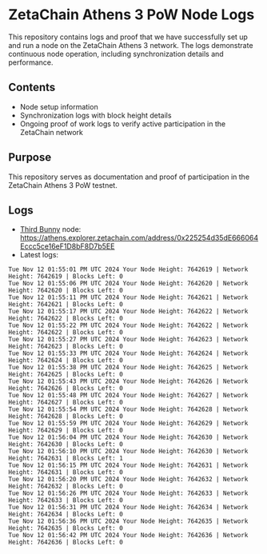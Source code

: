 # ZetaChain Athens 3 PoW Node Logs
This repository contains logs and proof that we have successfully set up and run a node on the ZetaChain Athens 3 network. The logs demonstrate continuous node operation, including synchronization details and performance.

## Contents
- Node setup information
- Synchronization logs with block height details
- Ongoing proof of work logs to verify active participation in the ZetaChain network

## Purpose
This repository serves as documentation and proof of participation in the ZetaChain Athens 3 PoW testnet.

## Logs

- [Third Bunny](https://thirdbunny.xyz/) node: https://athens.explorer.zetachain.com/address/0x225254d35dE666064Eccc5ce16eF1D8bF8D7b5EE
- Latest logs:
```
Tue Nov 12 01:55:01 PM UTC 2024 Your Node Height: 7642619 | Network Height: 7642619 | Blocks Left: 0
Tue Nov 12 01:55:06 PM UTC 2024 Your Node Height: 7642620 | Network Height: 7642620 | Blocks Left: 0
Tue Nov 12 01:55:11 PM UTC 2024 Your Node Height: 7642621 | Network Height: 7642621 | Blocks Left: 0
Tue Nov 12 01:55:17 PM UTC 2024 Your Node Height: 7642622 | Network Height: 7642622 | Blocks Left: 0
Tue Nov 12 01:55:22 PM UTC 2024 Your Node Height: 7642622 | Network Height: 7642622 | Blocks Left: 0
Tue Nov 12 01:55:27 PM UTC 2024 Your Node Height: 7642623 | Network Height: 7642623 | Blocks Left: 0
Tue Nov 12 01:55:33 PM UTC 2024 Your Node Height: 7642624 | Network Height: 7642624 | Blocks Left: 0
Tue Nov 12 01:55:38 PM UTC 2024 Your Node Height: 7642625 | Network Height: 7642625 | Blocks Left: 0
Tue Nov 12 01:55:43 PM UTC 2024 Your Node Height: 7642626 | Network Height: 7642626 | Blocks Left: 0
Tue Nov 12 01:55:48 PM UTC 2024 Your Node Height: 7642627 | Network Height: 7642627 | Blocks Left: 0
Tue Nov 12 01:55:54 PM UTC 2024 Your Node Height: 7642628 | Network Height: 7642628 | Blocks Left: 0
Tue Nov 12 01:55:59 PM UTC 2024 Your Node Height: 7642629 | Network Height: 7642629 | Blocks Left: 0
Tue Nov 12 01:56:04 PM UTC 2024 Your Node Height: 7642630 | Network Height: 7642630 | Blocks Left: 0
Tue Nov 12 01:56:10 PM UTC 2024 Your Node Height: 7642630 | Network Height: 7642631 | Blocks Left: 1
Tue Nov 12 01:56:15 PM UTC 2024 Your Node Height: 7642631 | Network Height: 7642631 | Blocks Left: 0
Tue Nov 12 01:56:20 PM UTC 2024 Your Node Height: 7642632 | Network Height: 7642632 | Blocks Left: 0
Tue Nov 12 01:56:26 PM UTC 2024 Your Node Height: 7642633 | Network Height: 7642633 | Blocks Left: 0
Tue Nov 12 01:56:31 PM UTC 2024 Your Node Height: 7642634 | Network Height: 7642634 | Blocks Left: 0
Tue Nov 12 01:56:36 PM UTC 2024 Your Node Height: 7642635 | Network Height: 7642635 | Blocks Left: 0
Tue Nov 12 01:56:42 PM UTC 2024 Your Node Height: 7642636 | Network Height: 7642636 | Blocks Left: 0
```
